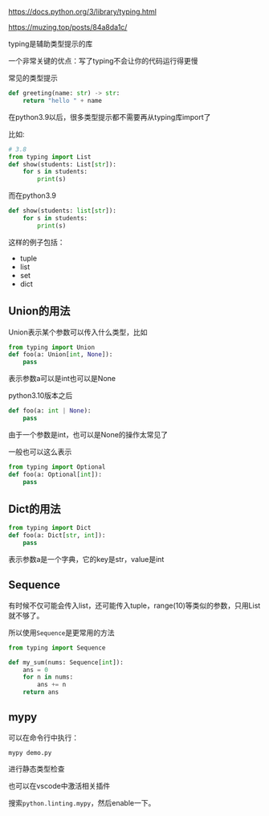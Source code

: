 https://docs.python.org/3/library/typing.html

https://muzing.top/posts/84a8da1c/

typing是辅助类型提示的库

一个非常关键的优点：写了typing不会让你的代码运行得更慢

常见的类型提示

```python
def greeting(name: str) -> str:
    return "hello " + name
```

在python3.9以后，很多类型提示都不需要再从typing库import了

比如:

```python
# 3.8
from typing import List
def show(students: List[str]):
    for s in students:
        print(s)
```

而在python3.9

```python
def show(students: list[str]):
    for s in students:
        print(s)
```

这样的例子包括：

- tuple
- list
- set
- dict

## Union的用法

Union表示某个参数可以传入什么类型，比如

```python
from typing import Union
def foo(a: Union[int, None]):
    pass
```

表示参数a可以是int也可以是None

python3.10版本之后

```python
def foo(a: int | None):
    pass
```

由于一个参数是int，也可以是None的操作太常见了

一般也可以这么表示

```python
from typing import Optional
def foo(a: Optional[int]):
    pass
```



## Dict的用法

```python
from typing import Dict
def foo(a: Dict[str, int]):
    pass
```

表示参数a是一个字典，它的key是str，value是int

## Sequence

有时候不仅可能会传入list，还可能传入tuple，range(10)等类似的参数，只用List就不够了。

所以使用`Sequence`是更常用的方法

```python
from typing import Sequence

def my_sum(nums: Sequence[int]):
    ans = 0
    for n in nums:
        ans += n
    return ans
```

## mypy

可以在命令行中执行：

```
mypy demo.py
```

进行静态类型检查

也可以在vscode中激活相关插件

搜索`python.linting.mypy`，然后enable一下。

